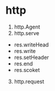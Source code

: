 # http 
1. http.Agent
2. http.serve
+ res.writeHead
+ res.write
+ res.setHeader
+ res.end
+ res.scoket
3. http.request